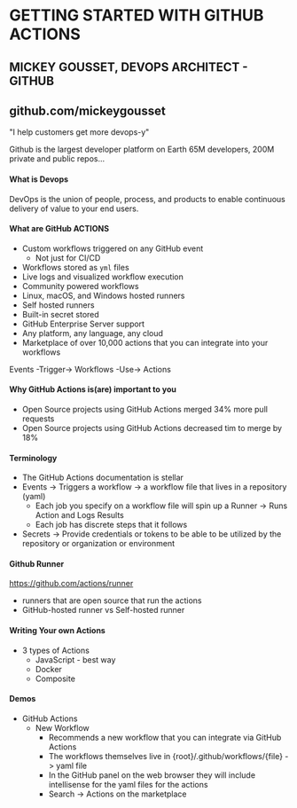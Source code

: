 # GETTING STARTED WITH GITHUB ACTIONS

## MICKEY GOUSSET, DEVOPS ARCHITECT - GITHUB

## github.com/mickeygousset

"I help customers get more devops-y"

Github is the largest developer platform on Earth
65M developers, 200M private and public repos...

#### What is Devops

DevOps is the union of people, process, and products to enable continuous delivery of value to your end users.

#### What are GitHub ACTIONS

- Custom workflows triggered on any GitHub event
  - Not just for CI/CD
- Workflows stored as `yml` files
- Live logs and visualized workflow execution
- Community powered workflows
- Linux, macOS, and Windows hosted runners
- Self hosted runners
- Built-in secret stored
- GitHub Enterprise Server support
- Any platform, any language, any cloud
- Marketplace of over 10,000 actions that you can integrate into your workflows

Events -Trigger-> Workflows -Use-> Actions

#### Why GitHub Actions is(are) important to you

- Open Source projects using GitHub Actions merged 34% more pull requests
- Open Source projects using GitHub Actions decreased tim to merge by 18%

#### Terminology

- The GitHub Actions documentation is stellar
- Events -> Triggers a workflow -> a workflow file that lives in a repository (yaml)
  - Each job you specify on a workflow file will spin up a Runner -> Runs Action and Logs Results
  - Each job has discrete steps that it follows
- Secrets -> Provide credentials or tokens to be able to be utilized by the repository or organization or environment

#### Github Runner

https://github.com/actions/runner

- runners that are open source that run the actions
- GitHub-hosted runner vs Self-hosted runner

#### Writing Your own Actions

- 3 types of Actions
  - JavaScript - best way
  - Docker
  - Composite

#### Demos

- GitHub Actions
  - New Workflow
    - Recommends a new workflow that you can integrate via GitHub Actions
    - The workflows themselves live in {root}/.github/workflows/{file} -> yaml file
    - In the GitHub panel on the web browser they will include intellisense for the yaml files for the actions
    - Search -> Actions on the marketplace
